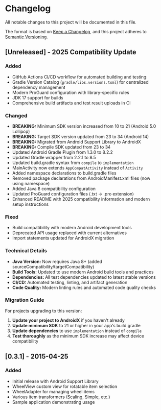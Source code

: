 # Changelog

All notable changes to this project will be documented in this file.

The format is based on [Keep a Changelog](https://keepachangelog.com/en/1.0.0/),
and this project adheres to [Semantic Versioning](https://semver.org/spec/v2.0.0.html).

## [Unreleased] - 2025 Compatibility Update

### Added
- GitHub Actions CI/CD workflow for automated building and testing
- Gradle Version Catalog (`gradle/libs.versions.toml`) for centralized dependency management
- Modern ProGuard configuration with library-specific rules
- JDK 17 support for builds
- Comprehensive build artifacts and test result uploads in CI

### Changed
- **BREAKING:** Minimum SDK version increased from 10 to 21 (Android 5.0 Lollipop)
- **BREAKING:** Target SDK version updated from 23 to 34 (Android 14)
- **BREAKING:** Migrated from Android Support Library to AndroidX
- **BREAKING:** Compile SDK updated from 23 to 34
- Updated Android Gradle Plugin from 1.3.0 to 8.2.2
- Updated Gradle wrapper from 2.2.1 to 8.5
- Updated build.gradle syntax from `compile` to `implementation`
- MainActivity now extends `AppCompatActivity` instead of `Activity`
- Added namespace declarations to build.gradle files
- Removed package declarations from AndroidManifest.xml files (now using namespace)
- Added Java 8 compatibility configuration
- Updated ProGuard configuration files (.txt → .pro extension)
- Enhanced README with 2025 compatibility information and modern setup instructions

### Fixed
- Build compatibility with modern Android development tools
- Deprecated API usage replaced with current alternatives
- Import statements updated for AndroidX migration

### Technical Details
- **Java Version:** Now requires Java 8+ (added sourceCompatibility/targetCompatibility)
- **Build Tools:** Updated to use modern Android build tools and practices
- **Dependencies:** All test dependencies updated to latest stable versions
- **CI/CD:** Automated testing, linting, and artifact generation
- **Code Quality:** Modern linting rules and automated code quality checks

### Migration Guide

For projects upgrading to this version:

1. **Update your project to AndroidX** if you haven't already
2. **Update minimum SDK** to 21 or higher in your app's build.gradle
3. **Update dependencies** to use `implementation` instead of `compile`
4. **Test thoroughly** as the minimum SDK increase may affect device compatibility

## [0.3.1] - 2015-04-25

### Added
- Initial release with Android Support Library
- WheelView custom view for rotatable item selection
- WheelAdapter for managing wheel items
- Various item transformers (Scaling, Simple, etc.)
- Sample application demonstrating usage